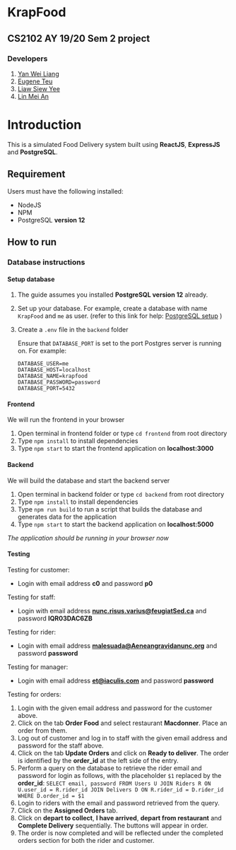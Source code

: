 # KrapFood
## CS2102 AY 19/20 Sem 2 project 
### Developers 
1. [Yan Wei Liang](https://github.com/uberSaiyan)
1. [Eugene Teu](https://github.com/EugeneTeu)
1. [Liaw Siew Yee](https://github.com/liawsy)
1. [Lin Mei An](https://github.com/hellopanda128)

# Introduction 
This is a simulated Food Delivery system built using **ReactJS**, **ExpressJS** and **PostgreSQL**.

## Requirement
Users must have the following installed: 
* NodeJS
* NPM
* PostgreSQL **version 12**

## How to run 

### Database instructions

#### Setup database
1. The guide assumes you installed **PostgreSQL version 12** already.
2. Set up your database. For example, create a database with name `KrapFood` and `me` as user.
   (refer to this link for help:
    [PostgreSQL setup](https://blog.logrocket.com/setting-up-a-restful-api-with-node-js-and-postgresql-d96d6fc892d8/) )
2. Create a `.env` file in the `backend` folder

      Ensure that `DATABASE_PORT` is set to the port Postgres server is running on.
      For example:
      ```
      DATABASE_USER=me
      DATABASE_HOST=localhost
      DATABASE_NAME=krapfood
      DATABASE_PASSWORD=password
      DATABASE_PORT=5432
      ```

#### Frontend
We will run the frontend in your browser
1. Open terminal in frontend folder or type `cd frontend` from root directory
2. Type `npm install` to install dependencies
3. Type `npm start` to start the frontend application on **localhost:3000**

#### Backend
We will build the database and start the backend server
1. Open terminal in backend folder or type `cd backend` from root directory 
2. Type `npm install` to install dependencies
3. Type `npm run build` to run a script that builds the database and generates data for the application
4. Type `npm start` to start the backend application on **localhost:5000**

*The application should be running in your browser now*

#### Testing
Testing for customer:
- Login with email address **c0** and password **p0**

Testing for staff:
- Login with email address **nunc.risus.varius@feugiatSed.ca** and password **IQR03DAC6ZB**

Testing for rider:
- Login with email address **malesuada@Aeneangravidanunc.org** and password **password**

Testing for manager:
- Login with email address **et@iaculis.com** and password **password**

Testing for orders:
1. Login with the given email address and password for the customer above. 
2. Click on the tab **Order Food** and select restaurant **Macdonner**. Place an order from them.
3. Log out of customer and log in to staff with the given email address and password for the staff above.
4. Click on the tab **Update Orders** and click on **Ready to deliver**. The order is identified by the **order_id** at the left side of the entry.
5. Perform a query on the database to retrieve the rider email and password for login as follows, with the placeholder `$1` replaced by the **order_id**:
`SELECT email, password
FROM Users U JOIN Riders R ON U.user_id = R.rider_id
JOIN Delivers D ON R.rider_id = D.rider_id
WHERE D.order_id = $1`
6. Login to riders with the email and password retrieved from the query.
7. Click on the **Assigned Orders** tab.
8. Click on **depart to collect**, **I have arrived**, **depart from restaurant** and **Complete Delivery** sequentially. The buttons will appear in order.
9. The order is now completed and will be reflected under the completed orders section for both the rider and customer.
